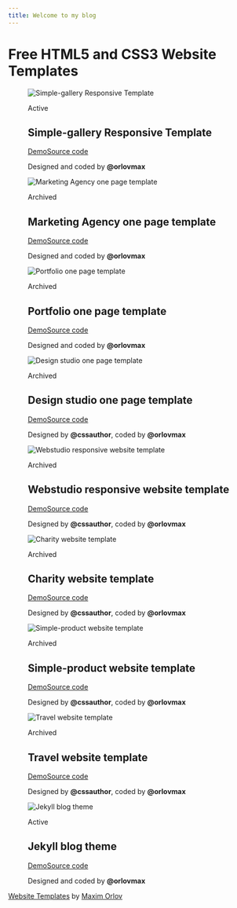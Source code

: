```yaml
---
title: Welcome to my blog
---
```


<!DOCTYPE html><html lang="en"><head><meta charset="utf-8"><meta http-equiv="X-UA-Compatible" content="IE=edge"><meta name="viewport" content="width=device-width,initial-scale=1"><title>Website Templates</title><meta name="description" content="Free html5 and css3 website templates"><meta name="keywords" content="html5 template, css3 template, website template, freebies"><meta property="og:type" content="website"><meta property="og:title" content="Website Templates"><meta property="og:description" content="Free html5 and css3 website templates"><meta property="og:image" content="https://website-templates.github.io/static/images/card.jpg"><meta property="og:url" content="https://website-templates.github.io"><meta name="twitter:card" content="summary"><meta name="twitter:title" content="Website Templates"><meta name="twitter:description" content="Free html5 and css3 website templates"><meta name="twitter:image:src" content="https://website-templates.github.io/static/images/card.jpg"><meta name="twitter:creator" content="@orlovmax_im"><meta name="twitter:site" content="@orlovmax_im"><meta name="twitter:url" content="https://website-templates.github.io"><link rel="shortcut icon" href="favicon.ico"><link rel="shortcut icon" href="static/images/favicons/favicon.png" type="image/x-icon"><link rel="apple-touch-icon" href="static/images/favicons/apple-touch-icon.png"><link rel="apple-touch-icon-precomposed" href="static/images/favicons/apple-touch-icon-precomposed.png"><link href="https://fonts.googleapis.com/css?family=PT+Sans&amp;subset=latin,cyrillic%7CPT+Serif&amp;subset=latin,cyrillic" rel="stylesheet" type="text/css"><link rel="stylesheet" href="static/css/screen.min.css"></head><body><hader class="page-header"><div class="page-header__inner"><div class="page-header__group"><h1 class="page-header__title">Free HTML5 and CSS3 Website Templates</h1></div></div></hader><div class="page-content"><main class="page-content__main"><section class="page-content__gallery"><div class="gallery"><div class="gallery__inner"><div class="gallery__flow"><div class="gallery__isle"><div class="gallery__isle-inner"><div class="gallery__isle-content"><figure class="gallery__preview"><div class="gallery__preview-image"><img src="static/images/blocks/gallery/simple-gallery_responsive-template.jpg" alt="Simple-gallery Responsive Template"></div><figcaption class="gallery__preview-caption"><p class="gallery__preview-status gallery__preview-status_state_active"><span>Active</span></p><div class="gallery__preview-info"><h2 class="gallery__preview-title">Simple-gallery Responsive Template</h2><div class="gallery__preview-links"><a class="gallery__preview-link gallery__preview-link_role_demo" href="http://website-templates.github.io/simple-gallery_responsive-template/">Demo</a><a class="gallery__preview-link gallery__preview-link_role_source" href="https://github.com/website-templates/simple-gallery_responsive-template">Source code</a></div></div><p class="gallery__preview-authorship">Designed and coded by&nbsp;<b>@orlovmax</b></p></figcaption></figure></div></div></div><div class="gallery__isle"><div class="gallery__isle-inner"><div class="gallery__isle-content"><figure class="gallery__preview"><div class="gallery__preview-image"><img src="static/images/blocks/gallery/marketing-agency_one-page-template.jpg" alt="Marketing Agency one page template"></div><figcaption class="gallery__preview-caption"><p class="gallery__preview-status gallery__preview-status_state_archived"><span>Archived</span></p><div class="gallery__preview-info"><h2 class="gallery__preview-title">Marketing Agency one page template</h2><div class="gallery__preview-links"><a class="gallery__preview-link gallery__preview-link_role_demo" href="http://website-templates.github.io/marketing-agency_one-page-template/">Demo</a><a class="gallery__preview-link gallery__preview-link_role_source" href="https://github.com/website-templates/marketing-agency_one-page-template">Source code</a></div></div><p class="gallery__preview-authorship">Designed and coded by&nbsp;<b>@orlovmax</b></p></figcaption></figure></div></div></div><div class="gallery__isle"><div class="gallery__isle-inner"><div class="gallery__isle-content"><figure class="gallery__preview"><div class="gallery__preview-image"><img src="static/images/blocks/gallery/portfolio_one-page-template.jpg" alt="Portfolio one page template"></div><figcaption class="gallery__preview-caption"><p class="gallery__preview-status gallery__preview-status_state_archived"><span>Archived</span></p><div class="gallery__preview-info"><h2 class="gallery__preview-title">Portfolio one page template</h2><div class="gallery__preview-links"><a class="gallery__preview-link gallery__preview-link_role_demo" href="http://website-templates.github.io/portfolio_one-page-template/">Demo</a><a class="gallery__preview-link gallery__preview-link_role_source" href="https://github.com/website-templates/portfolio_one-page-template">Source code</a></div></div><p class="gallery__preview-authorship">Designed and coded by&nbsp;<b>@orlovmax</b></p></figcaption></figure></div></div></div><div class="gallery__isle"><div class="gallery__isle-inner"><div class="gallery__isle-content"><figure class="gallery__preview"><div class="gallery__preview-image"><img src="static/images/blocks/gallery/design-studio_one-page-template.jpg" alt="Design studio one page template"></div><figcaption class="gallery__preview-caption"><p class="gallery__preview-status gallery__preview-status_state_archived"><span>Archived</span></p><div class="gallery__preview-info"><h2 class="gallery__preview-title">Design studio one page template</h2><div class="gallery__preview-links"><a class="gallery__preview-link gallery__preview-link_role_demo" href="http://website-templates.github.io/design-studio_one-page-template/">Demo</a><a class="gallery__preview-link gallery__preview-link_role_source" href="https://github.com/website-templates/design-studio_one-page-template">Source code</a></div></div><p class="gallery__preview-authorship">Designed by&nbsp;<b>@cssauthor</b>, coded by&nbsp;<b>@orlovmax</b></p></figcaption></figure></div></div></div><div class="gallery__isle"><div class="gallery__isle-inner"><div class="gallery__isle-content"><figure class="gallery__preview"><div class="gallery__preview-image"><img src="static/images/blocks/gallery/webstudio_responsive-template.jpg" alt="Webstudio responsive website template"></div><figcaption class="gallery__preview-caption"><p class="gallery__preview-status gallery__preview-status_state_archived"><span>Archived</span></p><div class="gallery__preview-info"><h2 class="gallery__preview-title">Webstudio responsive website template</h2><div class="gallery__preview-links"><a class="gallery__preview-link gallery__preview-link_role_demo" href="http://website-templates.github.io/webstudio_responsive-template/">Demo</a><a class="gallery__preview-link gallery__preview-link_role_source" href="https://github.com/website-templates/webstudio_responsive-template">Source code</a></div></div><p class="gallery__preview-authorship">Designed by&nbsp;<b>@cssauthor</b>, coded by&nbsp;<b>@orlovmax</b></p></figcaption></figure></div></div></div><div class="gallery__isle"><div class="gallery__isle-inner"><div class="gallery__isle-content"><figure class="gallery__preview"><div class="gallery__preview-image"><img src="static/images/blocks/gallery/charity_responsive-template.jpg" alt="Charity website template"></div><figcaption class="gallery__preview-caption"><p class="gallery__preview-status gallery__preview-status_state_archived"><span>Archived</span></p><div class="gallery__preview-info"><h2 class="gallery__preview-title">Charity website template</h2><div class="gallery__preview-links"><a class="gallery__preview-link gallery__preview-link_role_demo" href="http://website-templates.github.io/charity_responsive-template/">Demo</a><a class="gallery__preview-link gallery__preview-link_role_source" href="https://github.com/website-templates/charity_responsive-template">Source code</a></div></div><p class="gallery__preview-authorship">Designed by&nbsp;<b>@cssauthor</b>, coded by&nbsp;<b>@orlovmax</b></p></figcaption></figure></div></div></div><div class="gallery__isle"><div class="gallery__isle-inner"><div class="gallery__isle-content"><figure class="gallery__preview"><div class="gallery__preview-image"><img src="static/images/blocks/gallery/simple-product_responsive-template.jpg" alt="Simple-product website template"></div><figcaption class="gallery__preview-caption"><p class="gallery__preview-status gallery__preview-status_state_archived"><span>Archived</span></p><div class="gallery__preview-info"><h2 class="gallery__preview-title">Simple-product website template</h2><div class="gallery__preview-links"><a class="gallery__preview-link gallery__preview-link_role_demo" href="http://website-templates.github.io/simple-product_responsive-template/">Demo</a><a class="gallery__preview-link gallery__preview-link_role_source" href="https://github.com/website-templates/simple-product_responsive-template">Source code</a></div></div><p class="gallery__preview-authorship">Designed by&nbsp;<b>@cssauthor</b>, coded by&nbsp;<b>@orlovmax</b></p></figcaption></figure></div></div></div><div class="gallery__isle"><div class="gallery__isle-inner"><div class="gallery__isle-content"><figure class="gallery__preview"><div class="gallery__preview-image"><img src="static/images/blocks/gallery/travel_fluid-template.jpg" alt="Travel website template"></div><figcaption class="gallery__preview-caption"><p class="gallery__preview-status gallery__preview-status_state_archived"><span>Archived</span></p><div class="gallery__preview-info"><h2 class="gallery__preview-title">Travel website template</h2><div class="gallery__preview-links"><a class="gallery__preview-link gallery__preview-link_role_demo" href="http://website-templates.github.io/travel_fluid-template/">Demo</a><a class="gallery__preview-link gallery__preview-link_role_source" href="https://github.com/website-templates/travel_fluid-template">Source code</a></div></div><p class="gallery__preview-authorship">Designed by&nbsp;<b>@cssauthor</b>, coded by&nbsp;<b>@orlovmax</b></p></figcaption></figure></div></div></div><div class="gallery__isle"><div class="gallery__isle-inner"><div class="gallery__isle-content"><figure class="gallery__preview"><div class="gallery__preview-image"><img src="static/images/blocks/gallery/jekyll-inclusion.jpg" alt="Jekyll blog theme"></div><figcaption class="gallery__preview-caption"><p class="gallery__preview-status gallery__preview-status_state_active"><span>Active</span></p><div class="gallery__preview-info"><h2 class="gallery__preview-title">Jekyll blog theme</h2><div class="gallery__preview-links"><a class="gallery__preview-link gallery__preview-link_role_demo" href="http://website-templates.github.io/jekyll-inclusion/">Demo</a><a class="gallery__preview-link gallery__preview-link_role_source" href="https://github.com/website-templates/jekyll-inclusion">Source code</a></div></div><p class="gallery__preview-authorship">Designed and coded by&nbsp;<b>@orlovmax</b></p></figcaption></figure></div></div></div></div></div></div></section></main></div><footer class="page-footer"><div class="page-footer__inner"><div class="page-footer__group"><p class="page-footer__text"><a class="page-footer__text-link" href="https://github.com/website-templates">Website Templates</a>&nbsp;by&nbsp;<a class="page-footer__text-link" href="https://github.com/orlovmax">Maxim Orlov</a></p></div></div></footer></body></html>
